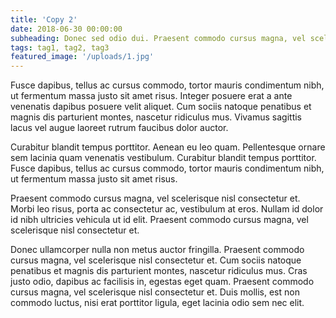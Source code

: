 ```yaml
---
title: 'Copy 2'
date: 2018-06-30 00:00:00
subheading: Donec sed odio dui. Praesent commodo cursus magna, vel scelerisque nisl consectetur et.
tags: tag1, tag2, tag3
featured_image: '/uploads/1.jpg'
---
```

Fusce dapibus, tellus ac cursus commodo, tortor mauris condimentum nibh, ut fermentum massa justo sit amet risus. Integer posuere erat a ante venenatis dapibus posuere velit aliquet. Cum sociis natoque penatibus et magnis dis parturient montes, nascetur ridiculus mus. Vivamus sagittis lacus vel augue laoreet rutrum faucibus dolor auctor.

Curabitur blandit tempus porttitor. Aenean eu leo quam. Pellentesque ornare sem lacinia quam venenatis vestibulum. Curabitur blandit tempus porttitor. Fusce dapibus, tellus ac cursus commodo, tortor mauris condimentum nibh, ut fermentum massa justo sit amet risus.

Praesent commodo cursus magna, vel scelerisque nisl consectetur et. Morbi leo risus, porta ac consectetur ac, vestibulum at eros. Nullam id dolor id nibh ultricies vehicula ut id elit. Praesent commodo cursus magna, vel scelerisque nisl consectetur et.

Donec ullamcorper nulla non metus auctor fringilla. Praesent commodo cursus magna, vel scelerisque nisl consectetur et. Cum sociis natoque penatibus et magnis dis parturient montes, nascetur ridiculus mus. Cras justo odio, dapibus ac facilisis in, egestas eget quam. Praesent commodo cursus magna, vel scelerisque nisl consectetur et. Duis mollis, est non commodo luctus, nisi erat porttitor ligula, eget lacinia odio sem nec elit.